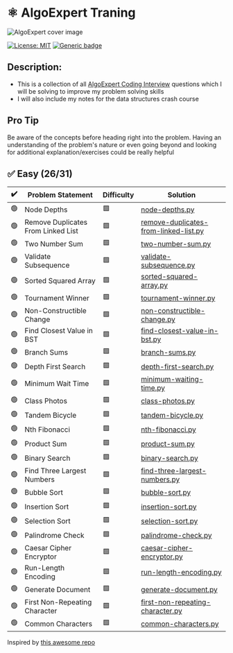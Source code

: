 
# ⚛ AlgoExpert Traning

![AlgoExpert cover image](https://cdn.prod.website-files.com/66bc0319fce51f7e5568a809/66cccf9f0831b90db80f9e82_63d939d762e51477220cd31b_AlgoExpert.webp)

 [![License: MIT](https://img.shields.io/badge/License-MIT-yellow.svg)](https://opensource.org/licenses/MIT "MIT License")
 [![Generic badge](https://img.shields.io/badge/lang-python-yellow.svg)](https://www.python.org/)

## Description:
- This is a collection of all [AlgoExpert Coding Interview](https://www.algoexpert.io/questions) questions which I will be solving to improve my problem solving skills </br>
- I will also include my notes for the data structures crash course

## Pro Tip
Be aware of the concepts before heading right into the problem. Having an understanding of the problem's nature or even going beyond and looking for additional explanation/exercises could be really helpful

## ✅ Easy (26/31)

| ✔️ | Problem Statement | Difficulty | Solution |
|----|-------------------|------------|----------|
| 🟢 | Node Depths | 🟩 | [node-depths.py](questions/easy/1.node-depths.py) |
| 🟢 | Remove Duplicates From Linked List | 🟩 | [remove-duplicates-from-linked-list.py](questions/easy/2.remove-duplicates-from-linked-list.py) |
| 🟢 | Two Number Sum | 🟩 | [two-number-sum.py](questions/easy/3.two-number-sum.py) |
| 🟢 | Validate Subsequence | 🟩 | [validate-subsequence.py](questions/easy/4.validate-subsequence.py) |
| 🟢 | Sorted Squared Array | 🟩 | [sorted-squared-array.py](questions/easy/5.sorted-squared-array.py) |
| 🟢 | Tournament Winner | 🟩 | [tournament-winner.py](questions/easy/6.tournament-winner.py) |
| 🟢 | Non-Constructible Change | 🟩 | [non-constructible-change.py](questions/easy/7.non-constructible-change.py) |
| 🟢 | Find Closest Value in BST | 🟩 | [find-closest-value-in-bst.py](questions/easy/8.find-closest-value-in-bst.py) |
| 🟢 | Branch Sums | 🟩 | [branch-sums.py](questions/easy/9.branch-sums.py) |
| 🟢 | Depth First Search | 🟩 | [depth-first-search.py](questions/easy/10.depth-first-search.py) |
| 🟢 | Minimum Wait Time | 🟩 | [minimum-waiting-time.py](questions/easy/11.minimum-waiting-time.py) |
| 🟢 | Class Photos | 🟩 | [class-photos.py](questions/easy/12.class-photos.py) |
| 🟢 | Tandem Bicycle | 🟩 | [tandem-bicycle.py](questions/easy/13.tandem-bicycle.py) |
| 🟢 | Nth Fibonacci | 🟩 | [nth-fibonacci.py](questions/easy/14.nth-fibonacci.py) |
| 🟢 | Product Sum | 🟩 | [product-sum.py](questions/easy/15.product-sum.py) |
| 🟢 | Binary Search | 🟩 | [binary-search.py](questions/easy/16.binary-search.py) |
| 🟢 | Find Three Largest Numbers | 🟩 | [find-three-largest-numbers.py](questions/easy/17.find-three-largest-numbers.py) |
| 🟢 | Bubble Sort | 🟩 | [bubble-sort.py](questions/easy/18.bubble-sort.py) |
| 🟢 | Insertion Sort | 🟩 | [insertion-sort.py](questions/easy/19.insertion-sort.py) |
| 🟢 | Selection Sort | 🟩 | [selection-sort.py](questions/easy/20.selection-sort.py) |
| 🟢 | Palindrome Check | 🟩 | [palindrome-check.py](questions/easy/21.palindrome-check.py) |
| 🟢 | Caesar Cipher Encryptor | 🟩 | [caesar-cipher-encryptor.py](questions/easy/22.caesar-cipher-encryptor.py) |
| 🟢 | Run-Length Encoding | 🟩 | [run-length-encoding.py](questions/easy/23.run-length-encoding.py) |
| 🟢 | Generate Document | 🟩 | [generate-document.py](questions/easy/24.generate-document.py) |
| 🟢 | First Non-Repeating Character | 🟩 | [first-non-repeating-character.py](questions/easy/25.first-non-repeating-character.py) |
| 🟢 | Common Characters | 🟩 | [common-characters.py](questions/easy/26.common-characters.py) |



Inspired by [this awesome repo](https://github.com/das-jishu/algoexpert-data-structures-algorithms)
